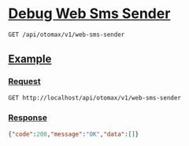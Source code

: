 # [Debug Web Sms Sender]()

```bash
GET /api/otomax/v1/web-sms-sender
```

## [Example]()

### [Request]()

```bash
GET http://localhost/api/otomax/v1/web-sms-sender
```

### [Response]()

```json
{"code":200,"message":"OK","data":[]}
```